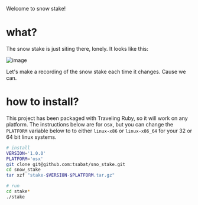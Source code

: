 Welcome to snow stake!

# what?

The snow stake is just siting there, lonely.  It looks like this:

![image](https://www.mtbachelor.com/webcams/snowstake.jpg?44862)

Let's make a recording of the snow stake each time it changes.  Cause we can.

# how to install?

This project has been packaged with Traveling Ruby, so it will work on any platform.  The instructions below are for osx, but you can change the `PLATFORM` variable below to to either `linux-x86` or `linux-x86_64` for your 32 or 64 bit linux systems.

```bash
# install
VERSION='1.0.0'
PLATFORM='osx'
git clone git@github.com:tsabat/sno_stake.git
cd snow_stake
tar xzf "stake-$VERSION-$PLATFORM.tar.gz"

# run
cd stake*
./stake
```
